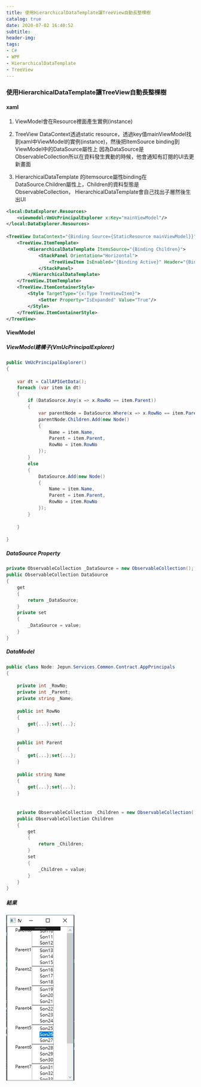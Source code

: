 ```yaml
---
title: 使用HierarchicalDataTemplate讓TreeView自動長整棵樹
catalog: true
date: 2020-07-02 16:40:52
subtitle:
header-img:
tags:
- C#
- WPF
- HierarchicalDataTemplate
- TreeView
---
```

### 使用HierarchicalDataTemplate讓TreeView自動長整棵樹
#### xaml
1. ViewModel會在Resource裡面產生實例(instance)

2. TreeView DataContext透過static resource，透過key值mainViewModel找到xaml中ViewModel的實例(instance)，然後把ItemSource binding到ViewModel中的DataSource屬性上
	因為DataSource是ObservableCollection所以在資料發生異動的時候，他會通知有訂閱的UI去更新畫面
	
3. HierarchicalDataTemplate 的itemsource屬性binding在DataSource.Children屬性上，Children的資料型態是 ObservableCollection，
	HierarchicalDataTemplate會自己找出子層然後生出UI
```xml
<local:DataExplorer.Resources>
	<viewmodel:VmUcPrincipalExplorer x:Key="mainViewModel"/>
</local:DataExplorer.Resources>

<TreeView DataContext="{Binding Source={StaticResource mainViewModel}}" ItemsSource="{Binding DataSource}">
	<TreeView.ItemTemplate>
		<HierarchicalDataTemplate ItemsSource="{Binding Children}">
			<StackPanel Orientation="Horizontal">
				<TreeViewItem IsEnabled="{Binding Active}" Header="{Binding Name}" Tag="{Binding Tag}"/>
			</StackPanel>
		</HierarchicalDataTemplate>
	</TreeView.ItemTemplate>
	<TreeView.ItemContainerStyle>
		<Style TargetType="{x:Type TreeViewItem}">
			<Setter Property="IsExpanded" Value="True"/>
		</Style>
	</TreeView.ItemContainerStyle>
</TreeView>
```
#### ViewModel
##### ViewModel建構子(VmUcPrincipalExplorer)
```csharp
public VmUcPrincipalExplorer()
{
	
	var dt = CallAPIGetData();
	foreach (var item in dt)
	{
		if (DataSource.Any(x => x.RowNo == item.Parent))
		{
			var parentNode = DataSource.Where(x => x.RowNo == item.Parent).FirstOrDefault();
			parentNode.Children.Add(new Node()
			{
				Name = item.Name,
				Parent = item.Parent,
				RowNo = item.RowNo
			});
		}
		else
		{
			DataSource.Add(new Node()
			{
				Name = item.Name,
				Parent = item.Parent,
				RowNo = item.RowNo
			});
		}
		
	}

}
```
##### DataSource Property
``` csharp
private ObservableCollection _DataSource = new ObservableCollection();
public ObservableCollection DataSource
{
    get
    {
        return _DataSource;
    }
    private set
    {
        _DataSource = value;
    }
}
```
##### DataModel
```csharp
public class Node: Jepun.Services.Common.Contract.AppPrincipals
{

    private int _RowNo;
    private int _Parent;
    private string _Name;
    
    public int RowNo
    {
        get{...};set{...};
    }
    
    public int Parent
    {
        get{...};set{...};
    }
    
    public string Name
    {
        get{...};set{...};
    }
    

    private ObservableCollection _Children = new ObservableCollection();
    public ObservableCollection Children
    {
        get
        {
            return _Children;
        }
        set
        {
            _Children = value;
        }
    }
}
```
##### 結果
![NUnitResult](使用HierarchicalDataTemplate讓TreeView自動長整棵樹\result.PNG)